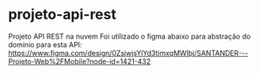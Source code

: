 # projeto-api-rest
Projeto API REST na nuvem
Foi utilizado o figma abaixo para abstração do domínio para esta API:
https://www.figma.com/design/0ZsjwjsYlYd3timxqMWlbj/SANTANDER---Projeto-Web%2FMobile?node-id=1421-432
